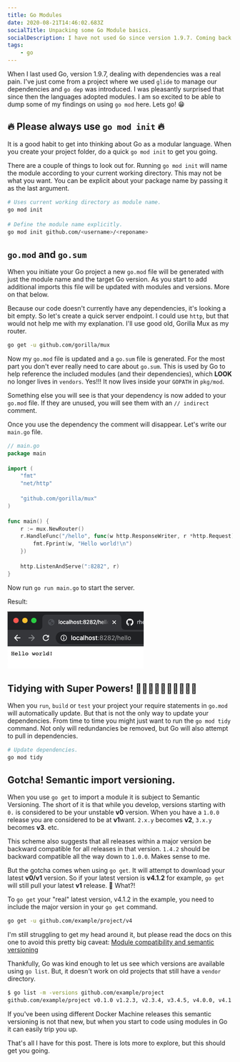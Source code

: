 ```yaml
---
title: Go Modules
date: 2020-08-21T14:46:02.683Z
socialTitle: Unpacking some Go Module basics.
socialDescription: I have not used Go since version 1.9.7. Coming back at version 1.15.0 threw a few curveballs, like Go Modules! This might help.
tags:
    - go
---
```


When I last used Go, version 1.9.7, dealing with dependencies was a real pain. I've just come from a project where we used `glide` to manage our dependencies and `go dep` was introduced. I was pleasantly surprised that since then the languages adopted modules. I am so excited to be able to dump some of my findings on using `go mod` here. Lets go! 😁

## 🔥 Please always use `go mod init` 🔥

It is a good habit to get into thinking about Go as a modular language. When you create your project folder, do a quick `go mod init` to get you going.

There are a couple of things to look out for. Running `go mod init` will name the module according to your current working directory. This may not be what you want. You can be explicit about your package name by passing it as the last argument.

``` bash
# Uses current working directory as module name.
go mod init 

# Define the module name explicitly.
go mod init github.com/<username>/<reponame>
```

## `go.mod` and `go.sum`

When you initiate your Go project a new `go.mod` file will be generated with just the module name and the target Go version. As you start to add additional imports this file will be updated with modules and versions. More on that below.

Because our code doesn't currently have any dependencies, it's looking a bit empty. So let's create a quick server endpoint. I could use `http`, but that would not help me with my explanation. I'll use good old, Gorilla Mux as my router.

``` bash
go get -u github.com/gorilla/mux
```

Now my `go.mod` file is updated and a `go.sum` file is generated. For the most part you don't ever really need to care about `go.sum`. This is used by Go to help reference the included modules (and their dependencies), which **LOOK** no longer lives in `vendors`. Yes!!!  It now lives inside your `GOPATH` in `pkg/mod`.

Something else you will see is that your dependency is now added to your `go.mod` file. If they are unused, you will see them with an `// indirect` comment.

Once you use the dependency the comment will disappear. Let's write our `main.go` file.

``` go
// main.go
package main

import (
	"fmt"
	"net/http"

	"github.com/gorilla/mux"
)

func main() {
	r := mux.NewRouter()
	r.HandleFunc("/hello", func(w http.ResponseWriter, r *http.Request) {
		fmt.Fprint(w, "Hello world!\n")
	})

	http.ListenAndServe(":8282", r)
}
```

Now run `go run main.go` to start the server.

Result:

![Hello World](images/db6c82da35f5a25a26ca2527699bc75cdbef03d8e3565f6d2a25d7a79296e78f.png)  

## Tidying with Super Powers! 🦹‍♀️🦹🏽‍♂️🦸🏽‍♀️🦸‍♂️

When you `run`, `build` or `test` your project your require statements in `go.mod` will automatically update. But that is not the only way to update your dependencies. From time to time you might just want to run the `go mod tidy` command. Not only will redundancies be removed, but Go will also attempt to pull in dependencies.

``` bash
# Update dependencies.
go mod tidy
```

## Gotcha! Semantic import versioning.

When you use `go get` to import a module it is subject to Semantic Versioning. The short of it is that while you develop, versions starting with `0.` is considered to be your unstable **v0** version. When you have a `1.0.0` release you are considered to be at **v1**want. `2.x.y` becomes **v2**, `3.x.y` becomes **v3**. etc.

This scheme also suggests that all releases within a major version be backward compatible for all releases in that version. `1.4.2` should be backward compatible all the way down to `1.0.0`. Makes sense to me. 

But the gotcha comes when using `go get`. It will attempt to download your latest **v0/v1** version. So if your latest version is **v4.1.2** for example, `go get` will still pull your latest **v1** release. 🤯  What?!

To `go get` your "real" latest version, v4.1.2 in the example, you need to include the major version in your `go get` command. 

``` bash
go get -u github.com/example/project/v4 
```

I'm still struggling to get my head around it, but please read the docs on this one to avoid this pretty big caveat: [Module compatibility and semantic versioning](https://golang.org/cmd/go/#hdr-Module_compatibility_and_semantic_versioning)

Thankfully, Go was kind enough to let us see which versions are available using `go list`. But, it doesn't work on old projects that still have a `vendor` directory.

``` bash 
$ go list -m -versions github.com/example/project
github.com/example/project v0.1.0 v1.2.3, v2.3.4, v3.4.5, v4.0.0, v4.1.2
```

If you've been using different Docker Machine releases this semantic versioning is not that new, but when you start to code using modules in Go it can easily trip you up. 

That's all I have for this post. There is lots more to explore, but this should get you going.
